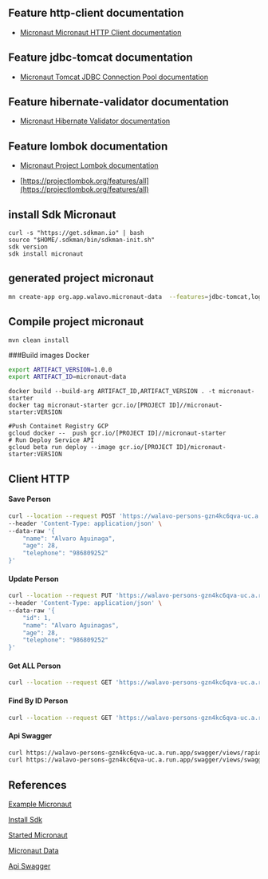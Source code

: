 ## Feature http-client documentation

- [Micronaut Micronaut HTTP Client documentation](https://docs.micronaut.io/latest/guide/index.html#httpClient)

## Feature jdbc-tomcat documentation

- [Micronaut Tomcat JDBC Connection Pool documentation](https://micronaut-projects.github.io/micronaut-sql/latest/guide/index.html#jdbc)

## Feature hibernate-validator documentation

- [Micronaut Hibernate Validator documentation](https://micronaut-projects.github.io/micronaut-hibernate-validator/latest/guide/index.html)

## Feature lombok documentation

- [Micronaut Project Lombok documentation](https://docs.micronaut.io/latest/guide/index.html#lombok)

- [https://projectlombok.org/features/all](https://projectlombok.org/features/all)

## install Sdk Micronaut


```shell script
curl -s "https://get.sdkman.io" | bash
source "$HOME/.sdkman/bin/sdkman-init.sh"
sdk version
sdk install micronaut
```

## generated project micronaut

```bash
mn create-app org.app.walavo.micronaut-data  --features=jdbc-tomcat,logback,h2,data-jpa,hibernate-validator,lombok --lang=java  --build=maven
```

## Compile project micronaut

```maven
mvn clean install
```

###Build images Docker

```bash
export ARTIFACT_VERSION=1.0.0
export ARTIFACT_ID=micronaut-data
```

```docker
docker build --build-arg ARTIFACT_ID,ARTIFACT_VERSION . -t micronaut-starter
docker tag micronaut-starter gcr.io/[PROJECT ID]//micronaut-starter:VERSION

#Push Containet Registry GCP
gcloud docker --  push gcr.io/[PROJECT ID]//micronaut-starter
# Run Deploy Service API
gcloud beta run deploy --image gcr.io/[PROJECT ID]/micronaut-starter:VERSION
```

## Client HTTP

#### Save Person

```bash
curl --location --request POST 'https://walavo-persons-gzn4kc6qva-uc.a.run.app/api/v1/persons' \
--header 'Content-Type: application/json' \
--data-raw '{
    "name": "Alvaro Aguinaga",
    "age": 28,
    "telephone": "986809252"
}'
```

#### Update  Person

```bash
curl --location --request PUT 'https://walavo-persons-gzn4kc6qva-uc.a.run.app/api/v1/persons' \
--header 'Content-Type: application/json' \
--data-raw '{
    "id": 1,
    "name": "Alvaro Aguinagas",
    "age": 28,
    "telephone": "986809252"
}'
```

#### Get ALL Person

```bash
curl --location --request GET 'https://walavo-persons-gzn4kc6qva-uc.a.run.app/api/v1/persons'
```

#### Find By ID Person

```bash
curl --location --request GET 'https://walavo-persons-gzn4kc6qva-uc.a.run.app/api/v1/persons/1'
```

#### Api Swagger

```bash
curl https://walavo-persons-gzn4kc6qva-uc.a.run.app/swagger/views/rapidoc/index.html
curl https://walavo-persons-gzn4kc6qva-uc.a.run.app/swagger/views/swagger-ui/index.html
```

## References

[Example Micronaut](https://medium.com/danieldiasjava/creating-a-rest-application-with-micronaut-30a001b3c38b)

[Install Sdk](https://sdkman.io/install)

[Started Micronaut](https://micronaut-projects.github.io/micronaut-starter/latest/guide/#installation)

[Micronaut Data](https://altkomsoftware.pl/en/blog/micronaut-data/)

[Api Swagger](https://micronaut-projects.github.io/micronaut-openapi/latest/guide/index.html)